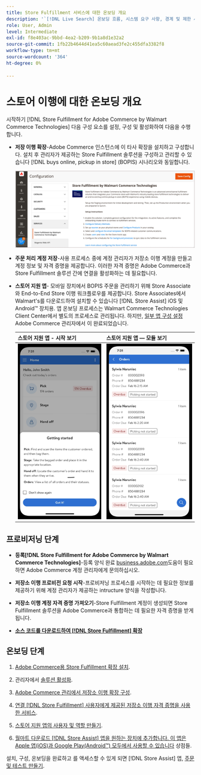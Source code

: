 ```yaml
---
title: Store Fulfillment 서비스에 대한 온보딩 개요
description: '`[!DNL Live Search] 온보딩 흐름, 시스템 요구 사항, 경계 및 제한 사항'''
role: User, Admin
level: Intermediate
exl-id: f8e403ac-9bbd-4ea2-b209-9b1a8d1e32a2
source-git-commit: 1fb22b4644d41ea5c60aead3fe2c455dfa3382f8
workflow-type: tm+mt
source-wordcount: '364'
ht-degree: 0%

---
```


# 스토어 이행에 대한 온보딩 개요

시작하기 [!DNL Store Fulfillment for Adobe Commerce by Walmart Commerce Technologies] 다음 구성 요소를 설정, 구성 및 활성화하여 다음을 수행합니다.

- **저장 이행 확장**-Adobe Commerce 인스턴스에 이 타사 확장을 설치하고 구성합니다. 설치 후 관리자가 제공하는 Store Fulfillment 솔루션을 구성하고 관리할 수 있습니다 [!DNL buys online, pickup in store] (BOPIS) 시나리오와 동일합니다.

   ![[!DNL Store Fulfillment Service] 관리자 보기의 구성](assets/store-fulfillment-admin-home.png)

- **주문 처리 계정 저장**-사용 프로세스 중에 계정 관리자가 저장소 이행 계정을 만들고 계정 정보 및 자격 증명을 제공합니다. 이러한 자격 증명은 Adobe Commerce과 Store Fulfillment 솔루션 간에 연결을 활성화하는 데 필요합니다.

- **스토어 지원 앱**- 모바일 장치에서 BOPIS 주문을 관리하기 위해 Store Associate와 End-to-End Store 이행 워크플로우를 제공합니다. Store Associates에서 Walmart&#39;s를 다운로드하여 설치할 수 있습니다 [!DNL Store Assist] iOS 및 Android™ 장치용. 앱 온보딩 프로세스는 Walmart Commerce Technologies Client Center에서 별도의 프로세스로 관리됩니다. 하지만, [일부 앱 구성 설정](user-setup.md) Adobe Commerce 관리자에서 이 완료되었습니다.

   | 스토어 지원 앱 - 시작 보기 | 스토어 지원 앱 — 모듈 보기 |
   |-------------------------------------------------------------------------------------------------------------|-----------------------------------------------------------------------------------------------|
   | ![[!DNL Store Assist App Getting Started] 모바일 장치에서 보기](assets/store-assist-get-started-small.png) | ![[!DNL Store Assist App Orders view] 모바일 장치](assets/store-assist-orders-small.png) |

## 프로비저닝 단계

- **등록[!DNL Store Fulfillment for Adobe Commerce by Walmart Commerce Technologies]**-등록 양식 완료 [business.adobe.com](https://business.adobe.com/resources/store-fulfillment.html)도움이 필요하면 Adobe Commerce 계정 관리자에게 문의하십시오.

- **저장소 이행 프로비전 요청 시작**-프로비저닝 프로세스를 시작하는 데 필요한 정보를 제공하기 위해 계정 관리자가 제공하는 intructure 양식을 작성합니다.

- **저장소 이행 계정 자격 증명 가져오기**-Store Fulfillment 계정이 생성되면 Store Fulfillment 솔루션을 Adobe Commerce과 통합하는 데 필요한 자격 증명을 받게 됩니다.

- **[소스 코드를 다운로드하여 [!DNL Store Fulfillment] 확장](install.md)**

## 온보딩 단계

1. [Adobe Commerce용 Store Fulfillment 확장 설치](install.md).

1. 관리자에서 [솔루션 활성화](enable-general.md).

1. [Adobe Commerce 관리에서 저장소 이행 확장 구성](service-config-settings-overview.md).

1. [연결 [!DNL Store Fulfillment] 사용자에게 제공된 저장소 이행 자격 증명을 사용한 서비스](connect-set-up-service.md).

1. [스토어 지원 앱의 사용자 및 역할 만들기](user-setup.md).

1. [월마트 다운로드 [!DNL Store Assist] 앱을 원하는 장치에 추가합니다. 이 앱은 Apple 앱(iOS)과 Google Play(Android™) 모두에서 사용할 수 있습니다](app-setup.md) 상점들.

설치, 구성, 온보딩을 완료하고 를 액세스할 수 있게 되면 [!DNL Store Assist] 앱, [주문 및 테스트 만들기](test-and-deploy.md).
